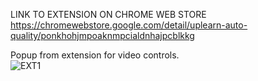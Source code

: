 LINK TO EXTENSION ON CHROME WEB STORE<br>
https://chromewebstore.google.com/detail/uplearn-auto-quality/ponkhohjmpoaknmpcialdnhajpcblkkg 

Popup from extension for video controls.<br>
![EXT1](https://github.com/hifrens/Uplearn-Extension/assets/67712051/b9bf3e35-40d2-45f7-8e40-fa4dd2575558)

